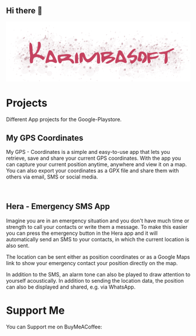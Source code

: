 ## Hi there 👋
![Logo](Logo.png)

# Projects

Different App projects for the Google-Playstore.

## My GPS Coordinates

My GPS - Coordinates is a simple and easy-to-use app that lets you retrieve, save and share your current GPS coordinates. With the app you can capture your current position anytime, anywhere and view it on a map. You can also export your coordinates as a GPX file and share them with others via email, SMS or social media.

 

## Hera - Emergency SMS App

Imagine you are in an emergency situation and you don't have much time or strength to call your contacts or write them a message. To make this easier you can press the emergency button in the Hera app and it will automatically send an SMS to your contacts, in which the current location is also sent.


The location can be sent either as position coordinates or as a Google Maps link to show your emergency contact your position directly on the map.

In addition to the SMS, an alarm tone can also be played to draw attention to yourself acoustically.
In addition to sending the location data, the position can also be displayed and shared, e.g. via WhatsApp.

# Support Me

You can Support me on BuyMeACoffee:
